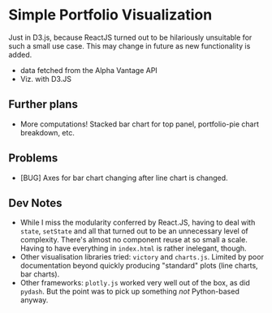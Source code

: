 # Simple Portfolio Visualization

Just in D3.js, because ReactJS turned out to be hilariously unsuitable for such a small use case. This may change in future as new functionality is added.

* data fetched from the Alpha Vantage API
* Viz. with D3.JS

## Further plans

* More computations! Stacked bar chart for top panel, portfolio-pie chart breakdown, etc. 

## Problems

* [BUG] Axes for bar chart changing after line chart is changed.  

## Dev Notes

* While I miss the modularity conferred by React.JS, having to deal with `state`, `setState` and all that turned out to be an unnecessary level of complexity. There's almost no component reuse at so small a scale. Having to have everything in `index.html` is rather inelegant, though.
* Other visualisation libraries tried: `victory` and `charts.js`. Limited by poor documentation beyond quickly producing "standard" plots (line charts, bar charts).
* Other frameworks: `plotly.js` worked very well out of the box, as did `pydash`. But the point was to pick up something *not* Python-based anyway.
